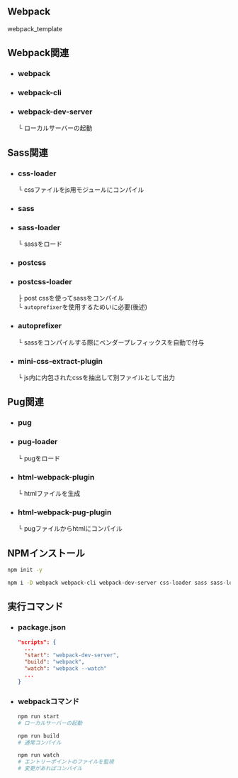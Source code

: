 ## Webpack
webpack_template

## Webpack関連
- ### webpack  
- ### webpack-cli  
- ### webpack-dev-server
  └ ローカルサーバーの起動

## Sass関連
- ### css-loader  
  └ cssファイルをjs用モジュールにコンパイル
- ### sass
- ### sass-loader
  └ sassをロード
- ### postcss
- ### postcss-loader  
  ├ post cssを使ってsassをコンパイル  
  └ `autoprefixer`を使用するためいに必要(後述)
- ### autoprefixer  
  └ sassをコンパイルする際にベンダープレフィックスを自動で付与
- ### mini-css-extract-plugin  
  └ js内に内包されたcssを抽出して別ファイルとして出力

## Pug関連
- ### pug
- ### pug-loader
  └ pugをロード
- ### html-webpack-plugin  
  └ htmlファイルを生成  
- ### html-webpack-pug-plugin  
  └ pugファイルからhtmlにコンパイル

## NPMインストール
```bash
npm init -y

npm i -D webpack webpack-cli webpack-dev-server css-loader sass sass-loader postcss postcss-loader autoprefixer mini-css-extract-plugin pug pug-loader html-webpack-plugin html-webpack-pug-plugin
```

## 実行コマンド
- ### package.json
  ```json
  "scripts": {
    ...
    "start": "webpack-dev-server",
    "build": "webpack",
    "watch": "webpack --watch"
    ...
  }
  ```
- ### webpackコマンド
  ```bash
  npm run start
  # ローカルサーバーの起動

  npm run build
  # 通常コンパイル

  npm run watch
  # エントリーポイントのファイルを監視
  # 変更があればコンパイル
  ```
